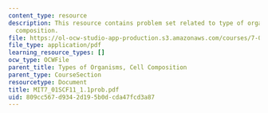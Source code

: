 ```yaml
---
content_type: resource
description: This resource contains problem set related to type of organisms, cell
  composition.
file: https://ol-ocw-studio-app-production.s3.amazonaws.com/courses/7-01sc-fundamentals-of-biology-fall-2011/809cc567d9342d195b0dcda47fcd3a87_MIT7_01SCF11_1.1prob.pdf
file_type: application/pdf
learning_resource_types: []
ocw_type: OCWFile
parent_title: Types of Organisms, Cell Composition
parent_type: CourseSection
resourcetype: Document
title: MIT7_01SCF11_1.1prob.pdf
uid: 809cc567-d934-2d19-5b0d-cda47fcd3a87
---
```

